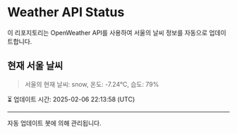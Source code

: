 
# Weather API Status

이 리포지토리는 OpenWeather API를 사용하여 서울의 날씨 정보를 자동으로 업데이트합니다.

## 현재 서울 날씨
> 서울의 현재 날씨: snow, 온도: -7.24°C, 습도: 79%

⏳ 업데이트 시간: 2025-02-06 22:13:58 (UTC)

---
자동 업데이트 봇에 의해 관리됩니다.
